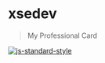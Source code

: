 # xsedev

> My Professional Card

[![js-standard-style](https://cdn.rawgit.com/standard/standard/master/badge.svg)](https://github.com/standard/standard)